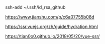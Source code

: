 
ssh-add ~/.ssh/id_rsa_github


https://www.jianshu.com/p/c6a07755b08d

https://ssr.vuejs.org/zh/guide/hydration.html


https://tian0o0.github.io/2018/05/20/vue-ssr/
